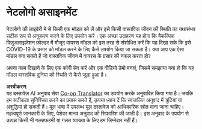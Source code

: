 <!--
CO_OP_TRANSLATOR_METADATA:
{
  "original_hash": "cf654ca60c7f86c8dad28596fb42994b",
  "translation_date": "2025-08-24T09:58:22+00:00",
  "source_file": "lessons/6-Other/23-MultiagentSystems/assignment.md",
  "language_code": "hi"
}
-->
# नेटलोगो असाइनमेंट

नेटलोगो की लाइब्रेरी में से किसी एक मॉडल को लें और इसे किसी वास्तविक जीवन की स्थिति का यथासंभव सटीक रूप से अनुकरण करने के लिए उपयोग करें। एक अच्छा उदाहरण यह होगा कि वैकल्पिक विज़ुअलाइज़ेशन फ़ोल्डर में मौजूद वायरस मॉडल को इस तरह से संशोधित करें कि यह दिखा सके कि इसे COVID-19 के प्रसार को मॉडल करने के लिए कैसे उपयोग किया जा सकता है। क्या आप एक ऐसा मॉडल बना सकते हैं जो वास्तविक जीवन में वायरस के प्रसार की नकल करता हो?

अपना काम दिखाने के लिए एक कॉपी सेव करें और एक वीडियो डेमो बनाएं, जिसमें समझाया गया हो कि यह मॉडल वास्तविक दुनिया की स्थिति से कैसे जुड़ा हुआ है।

**अस्वीकरण**:  
यह दस्तावेज़ AI अनुवाद सेवा [Co-op Translator](https://github.com/Azure/co-op-translator) का उपयोग करके अनुवादित किया गया है। जबकि हम सटीकता सुनिश्चित करने का प्रयास करते हैं, कृपया ध्यान दें कि स्वचालित अनुवाद में त्रुटियां या अशुद्धियां हो सकती हैं। मूल भाषा में उपलब्ध मूल दस्तावेज़ को आधिकारिक स्रोत माना जाना चाहिए। महत्वपूर्ण जानकारी के लिए, पेशेवर मानव अनुवाद की सिफारिश की जाती है। इस अनुवाद के उपयोग से उत्पन्न किसी भी गलतफहमी या गलत व्याख्या के लिए हम जिम्मेदार नहीं हैं।